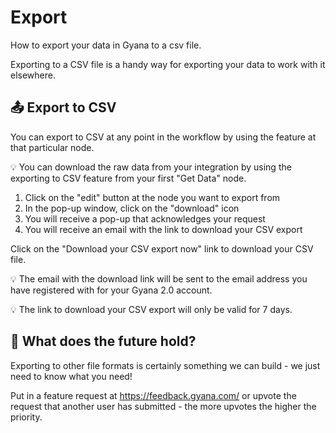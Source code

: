 # Export

How to export your data in Gyana to a csv file.

Exporting to a CSV file is a handy way for exporting your data to work with it elsewhere.

## 📤 Export to CSV

You can export to CSV at any point in the workflow by using the feature at that particular node.

💡 You can download the raw data from your integration by using the exporting to CSV feature from your first "Get Data" node.

1. Click on the "edit" button at the node you want to export from
2.  In the pop-up window, click on the "download" icon
3. You will receive a pop-up that acknowledges your request
4. You will receive an email with the link to download your CSV export

Click on the "Download your CSV export now" link to download your CSV file.

💡 The email with the download link will be sent to the email address you have registered with for your Gyana 2.0 account.

💡 The link to download your CSV export will only be valid for 7 days.

## 🔮 What does the future hold?

Exporting to other file formats is certainly something we can build - we just need to know what you need!

Put in a feature request at https://feedback.gyana.com/ or upvote the request that another user has submitted - the more upvotes the higher the priority.